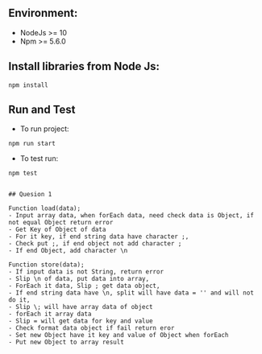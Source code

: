 ## Environment:
- NodeJs >= 10
- Npm >= 5.6.0

## Install libraries from Node Js:
```
npm install
```

## Run and Test
- To run project: 
```
npm run start
```
- To test run:
```
npm test


## Quesion 1

Function load(data);
- Input array data, when forEach data, need check data is Object, if not equal Object return error
- Get Key of Object of data
- For it key, if end string data have character ;,
- Check put ;, if end object not add character ;
- If end Object, add character \n

Function store(data);
- If input data is not String, return error
- Slip \n of data, put data into array, 
- ForEach it data, Slip ; get data object,
- If end string data have \n, split will have data = '' and will not do it,
- Slip \; will have array data of object
- forEach it array data
- Slip = will get data for key and value
- Check format data object if fail return eror
- Set new Object have it key and value of Object when forEach
- Put new Object to array result
